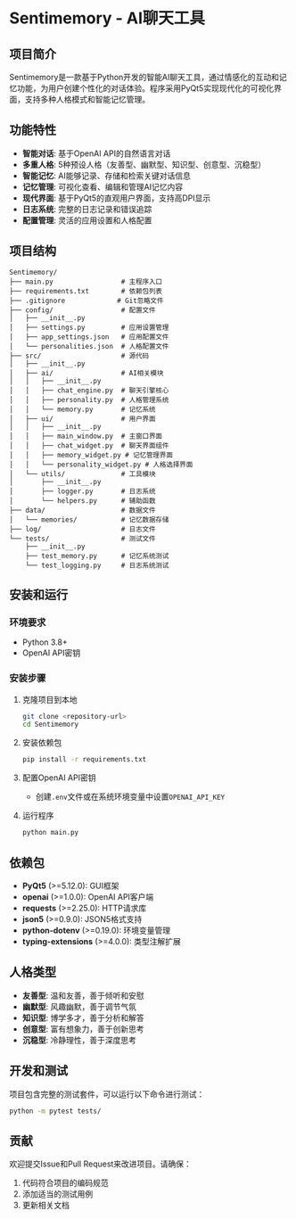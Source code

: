 # Sentimemory - AI聊天工具

## 项目简介
Sentimemory是一款基于Python开发的智能AI聊天工具，通过情感化的互动和记忆功能，为用户创建个性化的对话体验。程序采用PyQt5实现现代化的可视化界面，支持多种人格模式和智能记忆管理。

## 功能特性
- **智能对话**: 基于OpenAI API的自然语言对话
- **多重人格**: 5种预设人格（友善型、幽默型、知识型、创意型、沉稳型）
- **智能记忆**: AI能够记录、存储和检索关键对话信息
- **记忆管理**: 可视化查看、编辑和管理AI记忆内容
- **现代界面**: 基于PyQt5的直观用户界面，支持高DPI显示
- **日志系统**: 完整的日志记录和错误追踪
- **配置管理**: 灵活的应用设置和人格配置

## 项目结构
```
Sentimemory/
├── main.py                 # 主程序入口
├── requirements.txt        # 依赖包列表
├── .gitignore             # Git忽略文件
├── config/                 # 配置文件
│   ├── __init__.py
│   ├── settings.py         # 应用设置管理
│   ├── app_settings.json   # 应用配置文件
│   └── personalities.json  # 人格配置文件
├── src/                    # 源代码
│   ├── __init__.py
│   ├── ai/                 # AI相关模块
│   │   ├── __init__.py
│   │   ├── chat_engine.py  # 聊天引擎核心
│   │   ├── personality.py  # 人格管理系统
│   │   └── memory.py       # 记忆系统
│   ├── ui/                 # 用户界面
│   │   ├── __init__.py
│   │   ├── main_window.py  # 主窗口界面
│   │   ├── chat_widget.py  # 聊天界面组件
│   │   ├── memory_widget.py # 记忆管理界面
│   │   └── personality_widget.py # 人格选择界面
│   └── utils/              # 工具模块
│       ├── __init__.py
│       ├── logger.py       # 日志系统
│       └── helpers.py      # 辅助函数
├── data/                   # 数据文件
│   └── memories/           # 记忆数据存储
├── log/                    # 日志文件
└── tests/                  # 测试文件
    ├── __init__.py
    ├── test_memory.py      # 记忆系统测试
    └── test_logging.py     # 日志系统测试
```

## 安装和运行

### 环境要求
- Python 3.8+
- OpenAI API密钥

### 安装步骤
1. 克隆项目到本地
   ```bash
   git clone <repository-url>
   cd Sentimemory
   ```

2. 安装依赖包
   ```bash
   pip install -r requirements.txt
   ```

3. 配置OpenAI API密钥
   - 创建`.env`文件或在系统环境变量中设置`OPENAI_API_KEY`

4. 运行程序
   ```bash
   python main.py
   ```

## 依赖包
- **PyQt5** (>=5.12.0): GUI框架
- **openai** (>=1.0.0): OpenAI API客户端
- **requests** (>=2.25.0): HTTP请求库
- **json5** (>=0.9.0): JSON5格式支持
- **python-dotenv** (>=0.19.0): 环境变量管理
- **typing-extensions** (>=4.0.0): 类型注解扩展

## 人格类型
- **友善型**: 温和友善，善于倾听和安慰
- **幽默型**: 风趣幽默，善于调节气氛
- **知识型**: 博学多才，善于分析和解答
- **创意型**: 富有想象力，善于创新思考
- **沉稳型**: 冷静理性，善于深度思考

## 开发和测试
项目包含完整的测试套件，可以运行以下命令进行测试：
```bash
python -m pytest tests/
```

## 贡献
欢迎提交Issue和Pull Request来改进项目。请确保：
1. 代码符合项目的编码规范
2. 添加适当的测试用例
3. 更新相关文档
